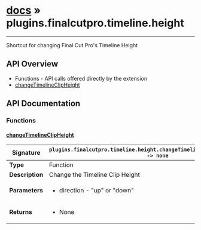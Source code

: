 # [docs](index.md) » plugins.finalcutpro.timeline.height
---

Shortcut for changing Final Cut Pro's Timeline Height

## API Overview
* Functions - API calls offered directly by the extension
 * [changeTimelineClipHeight](#changetimelineclipheight)

## API Documentation

### Functions

#### [changeTimelineClipHeight](#changetimelineclipheight)
| <span style="font-align: left;">**Signature**</span> | <span style="font-align: left;">`plugins.finalcutpro.timeline.height.changeTimelineClipHeight(direction) -> none` </span>                                                |
| -----------------------------------------------------|---------------------------------------------------------------------------------------------------------|
| **Type**                                             | Function                                                                                         |
| **Description**                                      | Change the Timeline Clip Height                                                                                         |
| **Parameters**                                       | <ul><li>direction - "up" or "down"</li></ul> |
| **Returns**                                          | <ul><li>None</li></ul>          |

